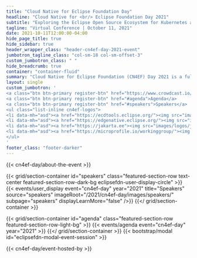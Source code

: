 ```yaml
---
title: "Cloud Native for Eclipse Foundation Day"
headline: "Cloud Native for <br/> Eclipse Foundation Day 2021"
subtitle: "Exploring the Eclipse Open Source Ecosystem for Kubernetes and Cloud Native Development"
tagline: "Virtual Conference | October 11, 2021"
date: 2021-10-11T12:00:00-04:00
hide_page_title: true
hide_sidebar: true
header_wrapper_class: "header-cn4ef-day-2021-event"
jumbotron_tagline_class: "col-sm-18 col-sm-offset-3"
custom_jumbotron_class: " "
hide_breadcrumb: true
container: "container-fluid"
summary: "Cloud Native for Eclipse Foundation (CN4EF) Day 2021 is a full-day of expert talks, demos, and thought-provoking sessions focused on enterprise applications implemented using Eclipse Foundation projects on Kubernetes -- from the cloud and all the way to the edge. The Eclipse Cloud Development Tools, Jakarta EE, MicroProfile, and Eclipse Edge Native communities will all be represented. CN4CF Day is co-located with KubeCon / CloudNativeCon North America 2021."
layout: single
custom_jumbotron: '
<a class="btn btn-primary register-btn" href="https://www.crowdcast.io/e/CN4EF">Registration</a>
<a class="btn btn-primary register-btn" href="#agenda">Agenda</a>
<a class="btn btn-primary register-btn" href="#speakers">Speakers</a>
<ul class="list-inline cn4ef-logos">
<li data-mh="asd"><a href="https://ecdtools.eclipse.org/"><img src="images/logos/ecd-tools.png"></a></li>
<li data-mh="asd"><a href="https://edgenative.eclipse.org/"><img src="images/logos/edge-native.png"></a></li>
<li data-mh="asd"><a href="https://jakarta.ee"><img src="images/logos/jakarta-ee.png"></a></li>
<li data-mh="asd"><a href="https://microprofile.io/workinggroup/"><img src="images/logos/microprofile.png"></a></li>
</ul>
'
footer_class: "footer-darker"
---
```


{{< cn4ef-day/about-the-event >}}

<!-- Add user carousel for speaker -->
{{< grid/section-container id="speakers" class="featured-section-row text-center featured-section-row-dark-bg eclipsefdn-user-display-circle" >}}
  {{< events/user_display event="cn4ef-day" year="2021" title="Speakers" source="speakers" imageRoot="/2021/cn4ef-day/images/speakers/" subpage="speakers" displayLearnMore="false" />}}
{{</ grid/section-container >}}

<!-- Add Agenda -->
{{< grid/section-container id="agenda" class="featured-section-row featured-section-row-light-bg" >}}
  {{< events/agenda event="cn4ef-day" year="2021" >}}
{{</ grid/section-container >}}
{{< bootstrap/modal id="eclipsefdn-modal-event-session" >}}

{{< cn4ef-day/event-hosted-by >}}